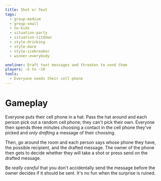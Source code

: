 ```yaml
---
title: Shot or Text
tags:
  - group-medium
  - group-small
  - no-kids
  - situation-party
  - situation-sitdown
  - style-drinking
  - style-dare
  - style-icebreaker
  - winner-everybody

oneliner: Draft text messages and threaten to send them
players: ~5 to ~10
tools:
  - Everyone needs their cell phone
---
```

# Gameplay

Everyone puts their cell phone in a hat. Pass the hat around and each person
pick out a random cell phone; they can't pick their own. Everyone then spends
three minutes choosing a contact in the cell phone they've picked and _only
drafting_ a message of their choosing.

Then, go around the room and each person says whose phone they have, the
possible recipient, and the drafted message. The owner of the phone then gets to
decide whether they will take a shot or press send on the drafted message.

Be _really careful_ that you don't accidentally send the message before the
owner decides if it should be sent. It's no fun when the surprise is ruined.
